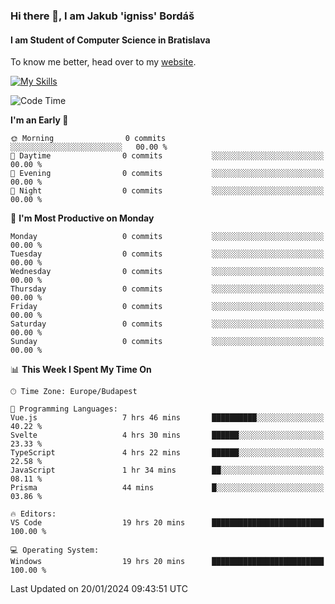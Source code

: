 ### Hi there 👋, I am Jakub 'igniss' Bordáš

#### I am Student of Computer Science in Bratislava
To know me better, head over to my [website](https://bordas.sk).

[![My Skills](https://skillicons.dev/icons?i=js,html,css,figma,svelte,java,kotlin,python,postgresql,typescript,nest,nodejs)](https://bordas.sk)


<!--START_SECTION:waka-->
![Code Time](http://img.shields.io/badge/Code%20Time-1%2C366%20hrs%2057%20mins-blue)

**I'm an Early 🐤** 

```text
🌞 Morning                0 commits           ░░░░░░░░░░░░░░░░░░░░░░░░░   00.00 % 
🌆 Daytime                0 commits           ░░░░░░░░░░░░░░░░░░░░░░░░░   00.00 % 
🌃 Evening                0 commits           ░░░░░░░░░░░░░░░░░░░░░░░░░   00.00 % 
🌙 Night                  0 commits           ░░░░░░░░░░░░░░░░░░░░░░░░░   00.00 % 
```
📅 **I'm Most Productive on Monday** 

```text
Monday                   0 commits           ░░░░░░░░░░░░░░░░░░░░░░░░░   00.00 % 
Tuesday                  0 commits           ░░░░░░░░░░░░░░░░░░░░░░░░░   00.00 % 
Wednesday                0 commits           ░░░░░░░░░░░░░░░░░░░░░░░░░   00.00 % 
Thursday                 0 commits           ░░░░░░░░░░░░░░░░░░░░░░░░░   00.00 % 
Friday                   0 commits           ░░░░░░░░░░░░░░░░░░░░░░░░░   00.00 % 
Saturday                 0 commits           ░░░░░░░░░░░░░░░░░░░░░░░░░   00.00 % 
Sunday                   0 commits           ░░░░░░░░░░░░░░░░░░░░░░░░░   00.00 % 
```


📊 **This Week I Spent My Time On** 

```text
🕑︎ Time Zone: Europe/Budapest

💬 Programming Languages: 
Vue.js                   7 hrs 46 mins       ██████████░░░░░░░░░░░░░░░   40.22 % 
Svelte                   4 hrs 30 mins       ██████░░░░░░░░░░░░░░░░░░░   23.33 % 
TypeScript               4 hrs 22 mins       ██████░░░░░░░░░░░░░░░░░░░   22.58 % 
JavaScript               1 hr 34 mins        ██░░░░░░░░░░░░░░░░░░░░░░░   08.11 % 
Prisma                   44 mins             █░░░░░░░░░░░░░░░░░░░░░░░░   03.86 % 

🔥 Editors: 
VS Code                  19 hrs 20 mins      █████████████████████████   100.00 % 

💻 Operating System: 
Windows                  19 hrs 20 mins      █████████████████████████   100.00 % 
```


 Last Updated on 20/01/2024 09:43:51 UTC
<!--END_SECTION:waka-->

